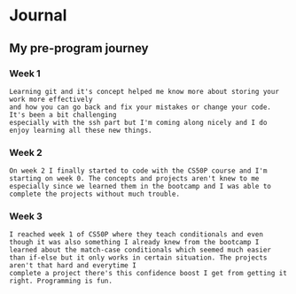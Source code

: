 # Journal

## My pre-program journey

### Week 1
    Learning git and it's concept helped me know more about storing your work more effectively
    and how you can go back and fix your mistakes or change your code. It's been a bit challenging
    especially with the ssh part but I'm coming along nicely and I do enjoy learning all these new things.

### Week 2
    On week 2 I finally started to code with the CS50P course and I'm starting on week 0. The concepts and projects aren't knew to me especially since we learned them in the bootcamp and I was able to complete the projects without much trouble.

### Week 3
    I reached week 1 of CS50P where they teach conditionals and even though it was also something I already knew from the bootcamp I learned about the match-case conditionals which seemed much easier
    than if-else but it only works in certain situation. The projects aren't that hard and everytime I
    complete a project there's this confidence boost I get from getting it right. Programming is fun.
